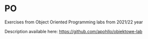 # PO

Exercises from Object Oriented Programming labs from 2021/22 year

Description available here: https://github.com/apohllo/obiektowe-lab
